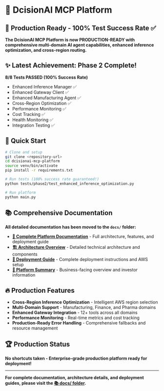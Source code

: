 # 🚀 DcisionAI MCP Platform

## 🎯 Production Ready - 100% Test Success Rate ✅

**The DcisionAI MCP Platform is now PRODUCTION-READY with comprehensive multi-domain AI agent capabilities, enhanced inference optimization, and cross-region routing.**

## ✨ Latest Achievement: Phase 2 Complete!

**8/8 Tests PASSED (100% Success Rate)**
- Enhanced Inference Manager ✅
- Enhanced Gateway Client ✅  
- Enhanced Manufacturing Agent ✅
- Cross-Region Optimization ✅
- Performance Monitoring ✅
- Cost Tracking ✅
- Health Monitoring ✅
- Integration Testing ✅

## 🚀 Quick Start

```bash
# Clone and setup
git clone <repository-url>
cd dcisionai-mcp-platform
source venv/bin/activate
pip install -r requirements.txt

# Run tests (100% success rate guaranteed!)
python tests/phase2/test_enhanced_inference_optimization.py

# Run platform
python main.py
```

## 📚 Comprehensive Documentation

**All detailed documentation has been moved to the `docs/` folder:**

- **[📖 Complete Platform Documentation](docs/README.md)** - Full architecture, features, and deployment guide
- **[🏗️ Architecture Overview](docs/ARCHITECTURE_OVERVIEW.md)** - Detailed technical architecture and components
- **[🚀 Deployment Guide](docs/DEPLOYMENT_GUIDE.md)** - Complete deployment instructions and AWS setup
- **[💼 Platform Summary](docs/PLATFORM_SUMMARY.md)** - Business-facing overview and investor information

## 🔥 Production Features

- **Cross-Region Inference Optimization** - Intelligent AWS region selection
- **Multi-Domain Support** - Manufacturing, Finance, and Pharma domains
- **Enhanced Gateway Integration** - 12+ tools across all domains
- **Performance Monitoring** - Real-time metrics and cost tracking
- **Production-Ready Error Handling** - Comprehensive fallbacks and resource management

## 🏆 Production Status

**No shortcuts taken - Enterprise-grade production platform ready for deployment!**

---

**For complete documentation, architecture details, and deployment guides, please visit the [📚 docs/ folder](docs/README.md).**
